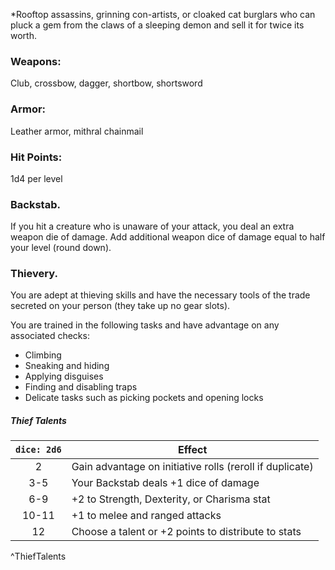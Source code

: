 *Rooftop assassins, grinning con-artists, or cloaked cat burglars who can pluck a gem from the claws of a sleeping demon and sell it for twice its worth.

### Weapons:
Club, crossbow, dagger, shortbow, shortsword
### Armor:
Leather armor, mithral chainmail
### Hit Points:
1d4 per level
### Backstab. 
If you hit a creature who is unaware of your attack, you deal an extra weapon die of damage. Add additional weapon dice of damage equal to half your level (round down).
### Thievery.
You are adept at thieving skills and have the necessary tools of the trade secreted on your person (they take up no gear slots).

You are trained in the following tasks and have advantage on any associated checks:
- Climbing
- Sneaking and hiding
- Applying disguises
- Finding and disabling traps
- Delicate tasks such as picking pockets and opening locks

##### Thief Talents
| `dice: 2d6` | **Effect**                                               |
|:-----------:| -------------------------------------------------------- |
|      2      | Gain advantage on initiative rolls (reroll if duplicate) |
|     3-5     | Your Backstab deals +1 dice of damage                    |
|     6-9     | +2 to Strength, Dexterity, or Charisma stat              |
|    10-11    | +1 to melee and ranged attacks                           |
|     12      | Choose a talent or +2 points to distribute to stats      |
^ThiefTalents